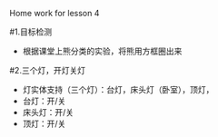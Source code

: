 Home work for lesson 4


#1.目标检测

- 根据课堂上熊分类的实验，将熊用方框圈出来


#2.三个灯，开灯关灯

- 灯实体支持（三个灯）：台灯，床头灯（卧室），顶灯，
- 台灯：开/关
- 床头灯：开/关
- 顶灯：开/关
